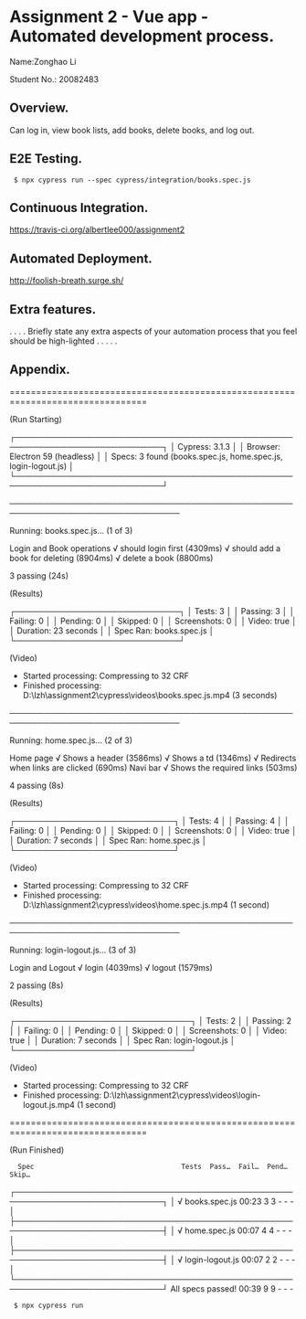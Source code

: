 # Assignment 2 - Vue app - Automated development process.

Name:Zonghao Li

Student No.: 20082483

## Overview.

Can log in, view book lists, add books, delete books, and log out.

## E2E Testing.

     $ npx cypress run --spec cypress/integration/books.spec.js

## Continuous Integration.

https://travis-ci.org/albertlee000/assignment2

## Automated Deployment.

http://foolish-breath.surge.sh/

## Extra features.

. . . . Briefly state any extra aspects of your automation process that you feel should be high-lighted . . . . .

## Appendix.



================================================================================

  (Run Starting)

  ┌────────────────────────────────────────────────────────────────────────────┐
  │ Cypress:  3.1.3                                                            │
  │ Browser:  Electron 59 (headless)                                           │
  │ Specs:    3 found (books.spec.js, home.spec.js, login-logout.js)           │
  └────────────────────────────────────────────────────────────────────────────┘


────────────────────────────────────────────────────────────────────────────────

  Running: books.spec.js...                                            (1 of 3)


  Login and Book operations
    √ should login first  (4309ms)
    √ should add a book for deleting  (8904ms)
    √ delete a book (8800ms)


  3 passing (24s)


  (Results)

  ┌─────────────────────────────┐
  │ Tests:        3             │
  │ Passing:      3             │
  │ Failing:      0             │
  │ Pending:      0             │
  │ Skipped:      0             │
  │ Screenshots:  0             │
  │ Video:        true          │
  │ Duration:     23 seconds    │
  │ Spec Ran:     books.spec.js │
  └─────────────────────────────┘


  (Video)

  - Started processing:   Compressing to 32 CRF
  - Finished processing:  D:\lzh\assignment2\cypress\videos\books.spec.js.mp4 (3 seconds)


────────────────────────────────────────────────────────────────────────────────

  Running: home.spec.js...                                             (2 of 3)


  Home page
    √ Shows a header (3586ms)
    √ Shows a td (1346ms)
    √ Redirects when links are clicked (690ms)
    Navi bar
      √ Shows the required links (503ms)


  4 passing (8s)


  (Results)

  ┌────────────────────────────┐
  │ Tests:        4            │
  │ Passing:      4            │
  │ Failing:      0            │
  │ Pending:      0            │
  │ Skipped:      0            │
  │ Screenshots:  0            │
  │ Video:        true         │
  │ Duration:     7 seconds    │
  │ Spec Ran:     home.spec.js │
  └────────────────────────────┘


  (Video)

  - Started processing:   Compressing to 32 CRF
  - Finished processing:  D:\lzh\assignment2\cypress\videos\home.spec.js.mp4 (1 second)


────────────────────────────────────────────────────────────────────────────────

  Running: login-logout.js...                                          (3 of 3)


  Login and Logout
    √ login (4039ms)
    √ logout (1579ms)


  2 passing (8s)


  (Results)

  ┌───────────────────────────────┐
  │ Tests:        2               │
  │ Passing:      2               │
  │ Failing:      0               │
  │ Pending:      0               │
  │ Skipped:      0               │
  │ Screenshots:  0               │
  │ Video:        true            │
  │ Duration:     7 seconds       │
  │ Spec Ran:     login-logout.js │
  └───────────────────────────────┘


  (Video)

  - Started processing:   Compressing to 32 CRF
  - Finished processing:  D:\lzh\assignment2\cypress\videos\login-logout.js.mp4 (1 second)


================================================================================

  (Run Finished)


      Spec                                    Tests  Pass…  Fail…  Pend…  Skip…
  ┌────────────────────────────────────────────────────────────────────────────┐
  │ √ books.spec.js                   00:23      3      3      -      -      - │
  ├────────────────────────────────────────────────────────────────────────────┤
  │ √ home.spec.js                    00:07      4      4      -      -      - │
  ├────────────────────────────────────────────────────────────────────────────┤
  │ √ login-logout.js                 00:07      2      2      -      -      - │
  └────────────────────────────────────────────────────────────────────────────┘
    All specs passed!                 00:39      9      9      -      -      -


     $ npx cypress run

